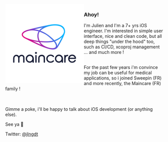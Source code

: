 <img align="left" src="img/maincare.png" width="250" />

### Ahoy! <br />
I'm Julien and I'm a 7+ yrs iOS engineer.
I'm interested in simple user interface, nice and clean code, but all deep things "under the hood" too, such as CI/CD, xcoproj management ... and much more !<br /><br />

For the past few years i'm convince my job can be useful for medical applications, so i joined Sweepin (FR) and more recently, the Maincare (FR) family !<br /><br /><br />


Gimme a poke, i'll be happy to talk about iOS development (or anything else).

See ya 🤟

Twitter: [@jlngdt](https://twitter.com/jlngdt)
